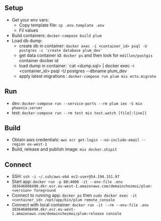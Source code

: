 ## Setup

  * Get your env vars:
    * Copy template file: `cp .env.template .env`
    * Fil values
  * Build containers: `docker-compose build plum`
  * Load db dump:
    * create db in container: `docker exec -i <container_id> psql -U postgres -c 'create database plum_dev'`
    * get data container id: `docker ps` and then look for `mdillon/postgis` container docker id
    * load dump in container: `cat <dump.sql> | docker exec -i <container_id> psql -U postgres --dbname plum_dev
    * apply latest migrations : `docker-compose run plum mix ecto.migrate`

## Run

  * dev: `docker-compose run --service-ports --rm plum iex -S mix phoenix.server`
  * test: `docker-compose run --rm test mix test.watch [file[:line]]`

## Build
  * Obtain aws credentials: `aws ecr get-login --no-include-email --region eu-west-1`
  * Build, release and publish image: `mix docker.shipit`

## Connect
  * SSH: `ssh -i ~/.ssh/aws-eb4 ec2-user@54.194.151.97`
  * Start app: `docker run -p 80:4000 -it --env-file .env 383646808490.dkr.ecr.eu-west-1.amazonaws.com/demainchezmoi/plum:<version> foreground`
  * Connect to running app: `docker ps` then `sudo docker exec -it <container_id> /opt/app/bin/plum remote_console`
  * Connect with local container: `docker run -it --rm --env-file .env 383646808490.dkr.ecr.eu-west-1.amazonaws.com/demainchezmoi/plum:release console`
